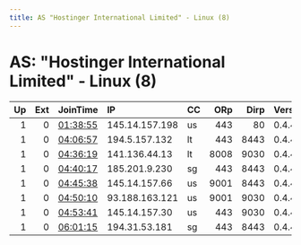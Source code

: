 ```yaml
---
title: AS "Hostinger International Limited" - Linux (8)
---
```


# AS: "Hostinger International Limited" - Linux (8)

|   Up |   Ext | JoinTime                                                                                            | IP             | CC   |   ORp |   Dirp | Version   | Contact   | Nickname         |   eFamMembers |
|-----:|------:|:----------------------------------------------------------------------------------------------------|:---------------|:-----|------:|-------:|:----------|:----------|:-----------------|--------------:|
|    1 |     0 | [01:38:55](https://metrics.torproject.org/rs.html#details/F61220B408C3E266E167C330381CCA8D52D780E6) | 145.14.157.198 | us   |   443 |     80 | 0.4.4.5   | None      | myTorRelay       |             1 |
|    1 |     0 | [04:06:57](https://metrics.torproject.org/rs.html#details/8F3822B2376740A634545FC0BB971C39572984A0) | 194.5.157.132  | lt   |   443 |   8443 | 0.4.4.5   | None      | Unnamed          |             1 |
|    1 |     0 | [04:36:19](https://metrics.torproject.org/rs.html#details/264C9A022018F4492C17ABB19D2623EE1B1EA246) | 141.136.44.13  | lt   |  8008 |   9030 | 0.4.4.5   | None      | tor              |             1 |
|    1 |     0 | [04:40:17](https://metrics.torproject.org/rs.html#details/550759E1FD98CA405A71A7D2F31D6ABCF903D26B) | 185.201.9.230  | sg   |   443 |   8443 | 0.4.4.5   | None      | Unnamed          |             1 |
|    1 |     0 | [04:45:38](https://metrics.torproject.org/rs.html#details/25B5761FF49AB62458A74C14C8A4ECADC0233BB2) | 145.14.157.66  | us   |  9001 |   8443 | 0.4.4.5   | None      | PrivacyProtector |             1 |
|    1 |     0 | [04:50:10](https://metrics.torproject.org/rs.html#details/9899891E5E3EAE87CFDEFC68CDCF177511F3BE70) | 93.188.163.121 | us   |  9001 |   9030 | 0.4.4.5   | None      | fuel             |             1 |
|    1 |     0 | [04:53:41](https://metrics.torproject.org/rs.html#details/A89033673B279C383544816620D59E29F35A1C9B) | 145.14.157.30  | us   |   443 |   9030 | 0.4.4.5   | None      | tor2             |             1 |
|    1 |     0 | [06:01:15](https://metrics.torproject.org/rs.html#details/A9CD8E9D6224633DA0F668AFCBF9F7A3ABA16B41) | 194.31.53.181  | sg   |   443 |   8443 | 0.4.4.5   | None      | Unnamed          |             1 |
